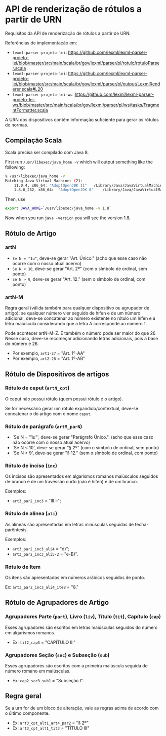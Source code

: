 # API de renderização de rótulos a partir de URN

Requisitos da API de renderização de rótulos a partir de URN.

Referências de implementação em:
- `lexml-parser-projeto-lei`: https://github.com/lexml/lexml-parser-projeto-lei/blob/master/src/main/scala/br/gov/lexml/parser/pl/rotulo/rotuloParser.scala
- `lexml-parser-projeto-lei`: https://github.com/lexml/lexml-parser-projeto-lei/blob/master/src/main/scala/br/gov/lexml/parser/pl/output/LexmlRenderer.scala#L20
- `lexml-parser-projeto-lei-ws`: https://github.com/lexml/lexml-parser-projeto-lei-ws/blob/master/src/main/scala/br/gov/lexml/parser/pl/ws/tasks/FragmentFormatter.scala

A URN dos dispositivos contém informação suficiente para gerar os rótulos de normas. 


## Compilação Scala

Scala precisa ser compilado com Java 8.

First run `/usr/libexec/java_home -V` which will output something like the following:

```sh
% /usr/libexec/java_home -V
Matching Java Virtual Machines (2):
    11.0.4, x86_64:	"AdoptOpenJDK 11"	/Library/Java/JavaVirtualMachines/adoptopenjdk-11.jdk/Contents/Home
    1.8.0_232, x86_64:	"AdoptOpenJDK 8"	/Library/Java/JavaVirtualMachines/adoptopenjdk-8.jdk/Contents/Home
```

Then, use 

```sh
export JAVA_HOME=`/usr/libexec/java_home -v 1.8`
```

Now when you run `java -version` you will see the version 1.8.


## Rótulo de Artigo

### artN 

- `Se N = "1u"`, deve-se gerar "Art. Único." (acho que esse caso não ocorre com o nosso atual acervo)
- `Se N < 10`, deve-se gerar "Art. 2º"  (com o símbolo de ordinal, sem ponto)
- `Se N > 9`, deve-se gerar  "Art. 12." (sem o símbolo de ordinal, com ponto)`

### artN-M

Regra geral (válida também para qualquer dispositivo ou agrupador de artigo): se qualquer número vier seguido de hífen e de um número adicional, deve-se concatenar ao número existente no rótulo um hífen e a letra maiúscula considerando que a letra A corresponde ao número 1. 

Pode acontecer  artN-M-Z. E também o número pode ser maior do que 26. Nesse caso, deve-se recomeçar adicionando letras adicionais, pois a base do número é 26. 

- Por exemplo, `art1-27` = "Art. 1º-AA"
- Por exemplo, `art2-28` = "Art. 1º-AB"

## Rótulo de Dispositivos de artigos

### Rótulo de caput (`artN_cpt`)

O caput não possui rótulo (quem possui rótulo é o artigo). 

Se for necessário gerar um rótulo expandido/contextual, deve-se concatenar o do artigo com o nome ``caput``.

### Rótulo de parágrafo (`artM_parN`)

- `Se N = "1u"', deve-se gerar "Parágrafo Único.". (acho que esse caso não ocorre com o nosso atual acervo)
- `Se N < 10', deve-se gerar "§ 2º"  (com o símbolo de ordinal, sem ponto)
- `Se N > 9', deve-se gerar  "§ 12." (sem o símbolo de ordinal, com ponto)

### Rótulo de inciso (`inc`)

Os incisos são apresentados em algarismos romanos maiúsculos seguidos de branco e de um travessão curto (não é hífen) e de um branco. 

Exemplos: 
- `art3_par2_inc3` = "III –";   

### Rótulo de alínea (`ali`)

As alíneas são apresentadas em letras minúsculas seguidas de fecha-parêntesis.

Exemplos: 
- `art3_par2_inc3_ali4` = "d)";   
- `art3_par2_inc3_ali5-2` = "e-B)".

### Rótulo de Item

Os itens são apresentados em números arábicos seguidos de ponto.

Ex: `art3_par2_inc3_ali4_ite8` = "8."

## Rótulo de Agrupadores de Artigo

### Agrupadores Parte (`part`), Livro (`liv`), Título (`tit`), Capítulo (`cap`) 

Esses agrupadores são escritos em letras maiúsculas seguidos do número em algarismos romanos.

- Ex: `tit2_cap3` =  "CAPÍTULO III"

### Agrupadores  Seção (`sec`) e Subseção (`sub`) 

Esses agrupadores são escritos com a primeira maiúscula seguida de número romano em maiúsculas.

- Ex: `cap2_sec3_sub1` = "Subseção I".

## Regra geral

Se a urn for de um bloco de alteração, vale as regras acima de acordo com o último componente.

- Ex: `art3_cpt_alt1_art4_par2` = "§ 2º"
- Ex: `art3_cpt_alt1_tit3` =  "TÍTULO III"